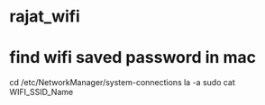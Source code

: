 # rajat_wifi
# find wifi saved password in mac 
cd /etc/NetworkManager/system-connections
la -a 
sudo cat WIFI_SSID_Name
